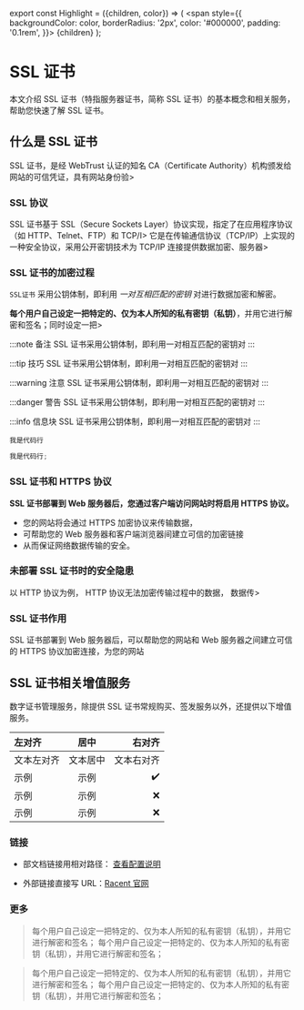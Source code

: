 export const Highlight = ({children, color}) => (
<span
style={{
      backgroundColor: color,
      borderRadius: '2px',
      color: '#000000',
      padding: '0.1rem',
    }}>
{children}
</span>
);

# SSL 证书

本文介绍 SSL 证书（特指服务器证书，简称 SSL 证书）的基本概念和相关服务，帮助您快速了解 SSL 证书。

## 什么是 SSL 证书

SSL 证书，是经 WebTrust 认证的知名 CA（Certificate Authority）机构颁发给网站的可信凭证，具有网站身份验>

### SSL 协议

SSL 证书基于 SSL（Secure Sockets Layer）协议实现，指定了在应用程序协议（如 HTTP、Telnet、FTP）和 TCP/I>
它是在传输通信协议（TCP/IP）上实现的一种安全协议，采用公开密钥技术为 TCP/IP 连接提供数据加密、服务器>

### SSL 证书的加密过程

`SSL证书` 采用公钥体制，即利用 _一对互相匹配的密钥_ 对进行数据加密和解密。

**每个用户自己设定一把特定的、仅为本人所知的私有密钥（私钥）**，并用它进行解密和签名；同时设定一把>

:::note 备注
SSL 证书采用公钥体制，即利用一对相互匹配的密钥对
:::

:::tip 技巧
SSL 证书采用公钥体制，即利用一对相互匹配的密钥对
:::

:::warning 注意
SSL 证书采用公钥体制，即利用一对相互匹配的密钥对
:::

:::danger 警告
SSL 证书采用公钥体制，即利用一对相互匹配的密钥对
:::

:::info 信息块
SSL 证书采用公钥体制，即利用一对相互匹配的密钥对
:::

```
我是代码行
```

```jsx title="我是标题"
我是代码行;
```

### SSL 证书和 HTTPS 协议

**SSL 证书部署到 Web 服务器后，您通过客户端访问网站时将启用 HTTPS 协议。**

- 您的网站将会通过 HTTPS 加密协议来传输数据，
- 可帮助您的 Web 服务器和客户端浏览器间建立可信的加密链接
- 从而保证网络数据传输的安全。

### 未部署 SSL 证书时的安全隐患

以 HTTP 协议为例，<Highlight color="#FFF81D"> HTTP 协议无法加密传输过程中的数据，</Highlight> 数据传>

### SSL 证书作用

SSL 证书部署到 Web 服务器后，可以帮助您的网站和 Web 服务器之间建立可信的 HTTPS 协议加密连接，为您的网站

## SSL 证书相关增值服务

数字证书管理服务，除提供 SSL 证书常规购买、签发服务以外，还提供以下增值服务。

| 左对齐     |   居中   |     右对齐 |
| :--------- | :------: | ---------: |
| 文本左对齐 | 文本居中 | 文本右对齐 |
| 示例       |   示例   |         ✔️ |
| 示例       |   示例   |         ❌ |
| 示例       |   示例   |         ❌ |

### 链接

- 部文档链接用相对路径：
  [查看配置说明](../快速入门/02-配置说明.)

- 外部链接直接写 URL：[Racent 官网](https://racent.com)

### 更多

> 每个用户自己设定一把特定的、仅为本人所知的私有密钥（私钥），并用它进行解密和签名；
> 每个用户自己设定一把特定的、仅为本人所知的私有密钥（私钥），并用它进行解密和签名；

> 每个用户自己设定一把特定的、仅为本人所知的私有密钥（私钥），并用它进行解密和签名；
> 每个用户自己设定一把特定的、仅为本人所知的私有密钥（私钥），并用它进行解密和签名；

